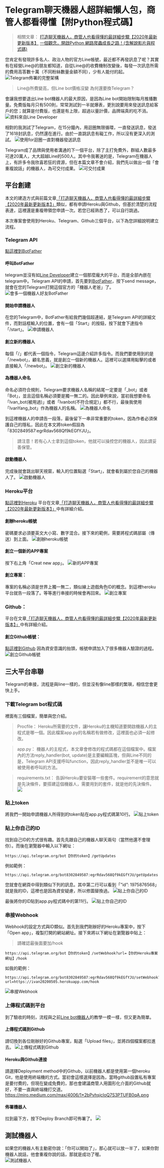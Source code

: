 # Telegram聊天機器人超詳細懶人包，商管人都看得懂【附Python程式碼】

> 相關文章：
> [打造聊天機器人，商管人也看得懂的最詳細步驟【2020年最新更新版本】](/classification/marketing/13)
> [一個觀念，開啟Python 網路爬蟲成長之路！(含解說影片與程式碼)](https://medium.com/%E8%AA%A4%E9%97%96%E6%95%B8%E6%93%9A%E5%8F%A2%E6%9E%97%E7%9A%84%E5%95%86%E7%AE%A1%E4%BA%BAzino/%E5%88%9D%E5%AD%B8%E8%80%85%E5%BF%85%E7%9C%8B-%E4%B8%80%E5%80%8B%E8%A7%80%E5%BF%B5-%E9%96%8B%E5%95%9Fpython-%E7%B6%B2%E8%B7%AF%E7%88%AC%E8%9F%B2%E6%88%90%E9%95%B7%E4%B9%8B%E8%B7%AF-%E5%90%AB%E8%A7%A3%E8%AA%AA%E5%BD%B1%E7%89%87-fac0a17cd261)

您肯定有發現許多名人、政治人物的官方Line帳號，最近都不再發訊息了呢？其實有在經營Line@的朋友都知道，自從Line@的收費機制改變後，每發一次訊息所需的費用高答數十萬（不同粉絲數量金額不同），少有人能付的起。
![Telegram佈署的完整架構](https://i.imgur.com/eyHIpej.png)
> Line@所費變高，但Line bot價格沒變
> 為何還要換Telegram？

會讓我想要退出Line bot機器人的最大原因，是因為Line bot開始限制每月推播數量。免費版每月只有500則，常常測試到一半就爆表，更別說要用來發送訊息給客戶的您；就算是付費版，也還是有上限，超過以量計價，品牌端真的吃不消。
![資料來自Line Developer](https://i.imgur.com/GJ1mwhZ.png)

相對的我測試了Telegram，在15分鐘內，用迴圈無限循環，一直發送訊息，發送了1618封訊息，仍然還在進行。由於一直跳訊息有礙工作，所以沒有更深入的測試。
![使用for迴圈一直對機器發送訊息](https://i.imgur.com/t7Wvzbt.png)

Telegram成了品牌與使用者溝通的下一個平台，除了主打免費外，群組人數最多可達20萬人，大大超越Line的500人。其中令我著迷的是，Telegram在機器人上，有許多令我欣喜若狂的資源，但在本篇文章不會介紹，我們先以做出一個「會重複說話」的機器人，為可交付成果。
![可交付成果](https://i.imgur.com/Ic5TVoY.png)

## 平台創建
本文的建造方式與前篇文章[「打造聊天機器人，商管人也看得懂的最詳細步驟【2020年最新更新版本】」](/classification/marketing/13)類似，都有申請Heroku與Github，但基於清楚的流程表達，這裡還是重複帶領您申請一次。若您已經熟悉了，可以自行跳過。

本次專案會使用到Heroku、Telegram、Github三個平台，以下為您詳細說明建立流程。
### Telegram API
[點這裡到BotFather](https://telegram.me/BotFather)
#### 呼叫BotFather
telegram並沒有如[Line Developer](https://developers.line.biz/zh-hant/)建立一個那麼龐大的平台，而是全部內嵌在telegram中。Telegram API的申請，首先要到[BotFather](https://telegram.me/BotFather)，按下send message，就會在您的Telegram打開這個官方的「機器人老爸」了。
![會多一個機器人好友BotFather](https://i.imgur.com/E4Wd41o.png)
#### 開始申請機器人
在您的Telegram中，BotFather有給我們幾個超連結，是Telegram API的詳細文件，而對話框輸入的位置，會有一個「Start」的按鈕，按下就會下達指令「/start」。
![申請機器人](https://i.imgur.com/Cn57mWc.png)

#### 創立新的機器人
每個「/」都代表一個指令，Telegram這邊介紹許多指令。而我們要使用到的是「/newbot」，顧名思義，就是創立一個新的機器人。這裡可以選擇用點擊的或者直接輸入「/newbot」。
![創立新的機器人](https://i.imgur.com/XS79zYO.png)

#### 為機器人命名
命名必須符合規則，Telegram要求機器人名稱的結尾一定要是「_bot」或者「Bot」，並且這個名稱必須要是獨一無二的。因此舉例來說，當初我想要命名「Ivan_bot(被用過)」或者「Ivanbot(不符合規定)」都不行，最後我使用「IvanYang_bot」作為機器人的名稱。
![為機器人命名](https://i.imgur.com/cUCylQW.png)

到這裡機器人的申請告一段落，最後留下一串非常重要的token，因為作者必須保護自己的隱私，因此在本文將token假設為「8302849587:egrRdav568Qf9kEGfYJU」。

> 請注意！若有心人士拿到這個token，他就可以操控您的機器人，因此請妥善保管。

#### 啟動機器人
完成後就會跳出聊天視窗，輸入的位置點選「Start」，就會看到屬於您自己的機器人了。
![啟動機器人](https://i.imgur.com/bbPYUkp.png)

### Heroku平台
[點這裡到Heroku](https://www.heroku.com/)
平台在文章[「打造聊天機器人，商管人也看得懂的最詳細步驟【2020年最新更新版本】」](/classification/marketing/13)中有詳細介紹。

#### 創辦heroku帳號
密碼要求必須要英文大小寫、數字混合。接下來的範例，需要將程式碼部屬（傳送）到上面。
![創辦heroku帳號](https://i.imgur.com/2Pdua2P.png)

#### 創立一個新的APP專案
按下右上角「Creat new app」。
![新的APP專案](https://i.imgur.com/o477uWm.png)

#### 創立專案：
專案的名稱必須是世界上獨一無二，類似線上遊戲角色ID的概念。到這裡heroku平台就告一段落了。等等進行串接的時候會再回來。
![創立專案](https://i.imgur.com/aJg1Ehe.png)

### Github：
平台在文章[「打造聊天機器人，商管人也看得懂的最詳細步驟【2020年最新更新版本】」](/classification/marketing/13)中有詳細介紹。

#### 創立Github帳號：
[點這裡到Github](https://github.com/)
因為資安意識的抬頭，帳號申請加入了很多機器人驗證的過程。
![創立Github帳號](https://i.imgur.com/mQFyX2q.png)

## 三大平台串聯
Telegram的串接，流程是與line一樣的，但並沒有像line那樣的繁瑣，相信您會更快上手。

### 下載Telegram bot程式碼
裡面有三個檔案，簡單與您介紹。
> Procfile：
> Heroku所需要的文件，讓Heroku的主機知道要開啟機器人的主程式是哪一個。因此檔案app.py的名稱若有做修改，這裡面也必須一起修改。

> app.py：
> 機器人的主程式，本文章會修改的程式碼都在這個檔案中。檔案內的方法reply_handler(bot, update)是主要編輯區塊，但與Line不同的是，Telegram API支援呼叫function，因此reply_handler並不是唯一可以被使用者呼叫的方法。

> requirements.txt：
> 告訴Heroku要安裝哪一些套件。requirement的意思就是先決條件，要搭建這個機器人，需要用到的套件，就是他的先決條件。
![](https://i.imgur.com/4sWykZo.png)

### 貼上token
將我們一開始申請機器人所得到的token貼在app.py程式碼第10行。
![貼上token](https://i.imgur.com/yp9BOUC.png)

### 貼上你自己的ID
找到自己ID的方式很有趣。首先先跟自己的機器人聊天兩句（當然他還不會理你）。而後在瀏覽器中輸入以下網址：
```
https://api.telegram.org/bot【你的token】/getUpdates
```
例如範例：
```
https://api.telegram.org/bot8302849587:egrRdav568Qf9kEGfYJU/getUpdates
```
您就會在網頁中得到類似下列的訊息。其中第二行可以看到「”id”: 1975876568」就是我的ID，這裡也是因為資安疑慮，所以修圖替換過。
![貼上你自己的ID](https://i.imgur.com/HQFJFrM.png)

最後將你的ID貼到app.py程式碼中的第11行。
![貼上你自己的ID](https://i.imgur.com/8jFRorH.png)

### 串接Webhook
Webhook的設定方式與ID類似。首先到我們剛辦好的Heroku專案中，按下「Open app」，複製打開的網站網址。接下來將以下網址在瀏覽器中貼上：

> 請確認最後面要加/hook
```
https://api.telegram.org/bot【你的token】/setWebhook?url=【你的Heroku專案網址】/hook
```
如我的範例：
```
https://api.telegram.org/bot8302849587:egrRdav568Qf9kEGfYJU/setWebhook?url=https://ivan20200505.herokuapp.com/hook
```
![串接Webhook](https://i.imgur.com/J5ZYmnd.png)

### 上傳程式碼到平台
到了驗收的時刻，流程與之前[Line bot機器人](/classification/marketing/13)的教學一模一樣，但又更為簡單。

#### 上傳程式碼到Github
請切換到各位剛辦好的Github專案，點選「Upload files」，並將四個檔案都拉進去。
![上傳程式碼到Github](https://i.imgur.com/533oCuc.png)

#### Heroku與Github連接
請選擇Deployment method中的Github，以前機器人都是使用第一個heroku Git，他是使用終端機的方式。當初會這樣選擇是因為，當時github設置私有專案是要付費的，但現在變成免費的，那也會建議商管人用圖形化介面的Github就好，不要一直與終端機打交道。
https://miro.medium.com/max/4006/1*2bPvhsjcloQ7S3PTUFB0qA.png

#### 佈署機器人
拉到最下方，按下Deploy Branch即可佈署了。
![](https://i.imgur.com/lVFh3ts.png)

## 測試機器人
如果您的機器人有主動密你說：「你可以開始了」，那心就可以放一半了，如果你對機器人說話，他會重複你說的話，那就是成功了喔。\
![測試機器人](https://i.imgur.com/5AOUENq.png)
